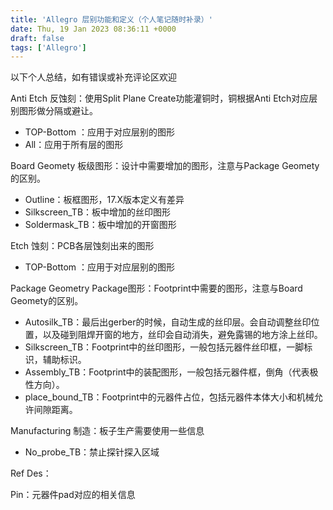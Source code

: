 ```yaml
---
title: 'Allegro 层别功能和定义（个人笔记随时补录）'
date: Thu, 19 Jan 2023 08:36:11 +0000
draft: false
tags: ['Allegro']
---
```


以下个人总结，如有错误或补充评论区欢迎

Anti Etch 反蚀刻：使用Split Plane Create功能灌铜时，铜根据Anti Etch对应层别图形做分隔或避让。

*   TOP-Bottom ：应用于对应层别的图形
*   All：应用于所有层的图形

Board Geomety 板级图形：设计中需要增加的图形，注意与Package Geomety的区别。

*   Outline：板框图形，17.X版本定义有差异
*   Silkscreen\_TB：板中增加的丝印图形
*   Soldermask\_TB：板中增加的开窗图形

Etch 蚀刻：PCB各层蚀刻出来的图形

*   TOP-Bottom ：应用于对应层别的图形

Package Geometry Package图形：Footprint中需要的图形，注意与Board Geomety的区别。

*   Autosilk\_TB：最后出gerber的时候，自动生成的丝印层。会自动调整丝印位置，以及碰到阻焊开窗的地方，丝印会自动消失，避免露锡的地方涂上丝印。
*   Silkscreen\_TB：Footprint中的丝印图形，一般包括元器件丝印框，一脚标识，辅助标识。
*   Assembly\_TB：Footprint中的装配图形，一般包括元器件框，倒角（代表极性方向）。
*   place\_bound\_TB：Footprint中的元器件占位，包括元器件本体大小和机械允许间隙距离。

Manufacturing 制造：板子生产需要使用一些信息

*   No\_probe\_TB：禁止探针探入区域

Ref Des：

Pin：元器件pad对应的相关信息